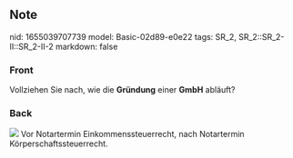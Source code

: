 ## Note
nid: 1655039707739
model: Basic-02d89-e0e22
tags: SR_2, SR_2::SR_2-II::SR_2-II-2
markdown: false

### Front
Vollziehen Sie nach, wie die <b>Gründung</b> einer <b>GmbH</b>
abläuft?

### Back
<img src="paste-35a1acb8b2e81c705923222ec9be374f904c51d8.jpg"> Vor
Notartermin Einkommenssteuerrecht, nach Notartermin
Körperschaftssteuerrecht.
